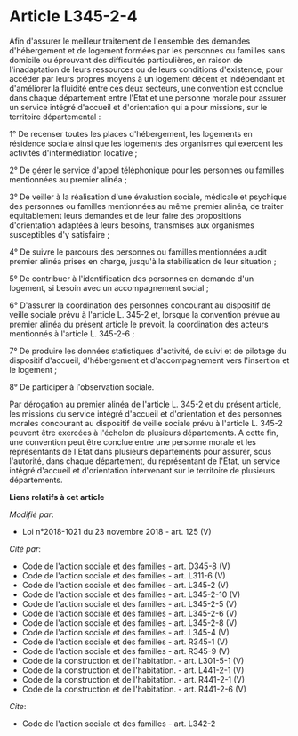 # Article L345-2-4

Afin d'assurer le meilleur traitement de l'ensemble des demandes d'hébergement et de logement formées par les personnes ou
familles sans domicile ou éprouvant des difficultés particulières, en raison de l'inadaptation de leurs ressources ou de
leurs conditions d'existence, pour accéder par leurs propres moyens à un logement décent et indépendant et d'améliorer la
fluidité entre ces deux secteurs, une convention est conclue dans chaque département entre l'Etat et une personne morale pour
assurer un service intégré d'accueil et d'orientation qui a pour missions, sur le territoire départemental :

1° De recenser toutes les places d'hébergement, les logements en résidence sociale ainsi que les logements des organismes qui
exercent les activités d'intermédiation locative ;

2° De gérer le service d'appel téléphonique pour les personnes ou familles mentionnées au premier alinéa ;

3° De veiller à la réalisation d'une évaluation sociale, médicale et psychique des personnes ou familles mentionnées au même
premier alinéa, de traiter équitablement leurs demandes et de leur faire des propositions d'orientation adaptées à leurs
besoins, transmises aux organismes susceptibles d'y satisfaire ;

4° De suivre le parcours des personnes ou familles mentionnées audit premier alinéa prises en charge, jusqu'à la
stabilisation de leur situation ;

5° De contribuer à l'identification des personnes en demande d'un logement, si besoin avec un accompagnement social ;

6° D'assurer la coordination des personnes concourant au dispositif de veille sociale prévu à l'article L. 345-2 et, lorsque
la convention prévue au premier alinéa du présent article le prévoit, la coordination des acteurs mentionnés à l'article L.
345-2-6 ;

7° De produire les données statistiques d'activité, de suivi et de pilotage du dispositif d'accueil, d'hébergement et
d'accompagnement vers l'insertion et le logement ;

8° De participer à l'observation sociale.

Par dérogation au premier alinéa de l'article L. 345-2 et du présent article, les missions du service intégré d'accueil et
d'orientation et des personnes morales concourant au dispositif de veille sociale prévu à l'article L. 345-2 peuvent être
exercées à l'échelon de plusieurs départements. A cette fin, une convention peut être conclue entre une personne morale et
les représentants de l'Etat dans plusieurs départements pour assurer, sous l'autorité, dans chaque département, du
représentant de l'Etat, un service intégré d'accueil et d'orientation intervenant sur le territoire de plusieurs
départements.

**Liens relatifs à cet article**

_Modifié par_:

  - Loi n°2018-1021 du 23 novembre 2018 - art. 125 (V)

_Cité par_:

  - Code de l'action sociale et des familles - art. D345-8 (V)
  - Code de l'action sociale et des familles - art. L311-6 (V)
  - Code de l'action sociale et des familles - art. L345-2 (V)
  - Code de l'action sociale et des familles - art. L345-2-10 (V)
  - Code de l'action sociale et des familles - art. L345-2-5 (V)
  - Code de l'action sociale et des familles - art. L345-2-6 (V)
  - Code de l'action sociale et des familles - art. L345-2-8 (V)
  - Code de l'action sociale et des familles - art. L345-4 (V)
  - Code de l'action sociale et des familles - art. R345-1 (V)
  - Code de l'action sociale et des familles - art. R345-9 (V)
  - Code de la construction et de l'habitation. - art. L301-5-1 (V)
  - Code de la construction et de l'habitation. - art. L441-2-1 (V)
  - Code de la construction et de l'habitation. - art. R441-2-1 (V)
  - Code de la construction et de l'habitation. - art. R441-2-6 (V)

_Cite_:

  - Code de l'action sociale et des familles - art. L342-2
